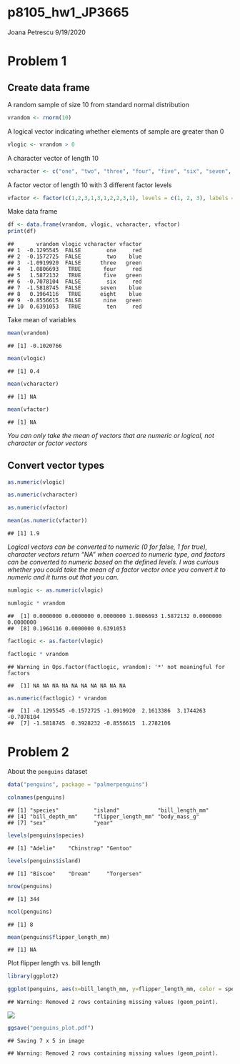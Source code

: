p8105\_hw1\_JP3665
================
Joana Petrescu
9/19/2020

# Problem 1

## Create data frame

A random sample of size 10 from standard normal distribution

``` r
vrandom <- rnorm(10)
```

A logical vector indicating whether elements of sample are greater than
0

``` r
vlogic <- vrandom > 0
```

A character vector of length 10

``` r
vcharacter <- c("one", "two", "three", "four", "five", "six", "seven", "eight", "nine", "ten")
```

A factor vector of length 10 with 3 different factor levels

``` r
vfactor <- factor(c(1,2,3,1,3,1,2,2,3,1), levels = c(1, 2, 3), labels = c("red", "blue", "green"))
```

Make data frame

``` r
df <- data.frame(vrandom, vlogic, vcharacter, vfactor)
print(df)
```

    ##       vrandom vlogic vcharacter vfactor
    ## 1  -0.1295545  FALSE        one     red
    ## 2  -0.1572725  FALSE        two    blue
    ## 3  -1.0919920  FALSE      three   green
    ## 4   1.0806693   TRUE       four     red
    ## 5   1.5872132   TRUE       five   green
    ## 6  -0.7078104  FALSE        six     red
    ## 7  -1.5818745  FALSE      seven    blue
    ## 8   0.1964116   TRUE      eight    blue
    ## 9  -0.8556615  FALSE       nine   green
    ## 10  0.6391053   TRUE        ten     red

Take mean of variables

``` r
mean(vrandom)
```

    ## [1] -0.1020766

``` r
mean(vlogic)
```

    ## [1] 0.4

``` r
mean(vcharacter)
```

    ## [1] NA

``` r
mean(vfactor)
```

    ## [1] NA

*You can only take the mean of vectors that are numeric or logical, not
character or factor vectors*

## Convert vector types

``` r
as.numeric(vlogic)

as.numeric(vcharacter)

as.numeric(vfactor)
```

``` r
mean(as.numeric(vfactor))
```

    ## [1] 1.9

*Logical vectors can be converted to numeric (0 for false, 1 for true),
character vectors return “NA” when coerced to numeric type, and factors
can be converted to numeric based on the defined levels. I was curious
whether you could take the mean of a factor vector once you convert it
to numeric and it turns out that you can.*

``` r
numlogic <- as.numeric(vlogic)

numlogic * vrandom
```

    ##  [1] 0.0000000 0.0000000 0.0000000 1.0806693 1.5872132 0.0000000 0.0000000
    ##  [8] 0.1964116 0.0000000 0.6391053

``` r
factlogic <- as.factor(vlogic)

factlogic * vrandom
```

    ## Warning in Ops.factor(factlogic, vrandom): '*' not meaningful for factors

    ##  [1] NA NA NA NA NA NA NA NA NA NA

``` r
as.numeric(factlogic) * vrandom
```

    ##  [1] -0.1295545 -0.1572725 -1.0919920  2.1613386  3.1744263 -0.7078104
    ##  [7] -1.5818745  0.3928232 -0.8556615  1.2782106

# Problem 2

About the `penguins` dataset

``` r
data("penguins", package = "palmerpenguins")

colnames(penguins)
```

    ## [1] "species"           "island"            "bill_length_mm"   
    ## [4] "bill_depth_mm"     "flipper_length_mm" "body_mass_g"      
    ## [7] "sex"               "year"

``` r
levels(penguins$species)
```

    ## [1] "Adelie"    "Chinstrap" "Gentoo"

``` r
levels(penguins$island)
```

    ## [1] "Biscoe"    "Dream"     "Torgersen"

``` r
nrow(penguins)
```

    ## [1] 344

``` r
ncol(penguins)
```

    ## [1] 8

``` r
mean(penguins$flipper_length_mm)
```

    ## [1] NA

Plot flipper length vs. bill length

``` r
library(ggplot2)

ggplot(penguins, aes(x=bill_length_mm, y=flipper_length_mm, color = species)) + geom_point(shape=19)
```

    ## Warning: Removed 2 rows containing missing values (geom_point).

![](p8105_hw1_JP3665_files/figure-gfm/unnamed-chunk-11-1.png)<!-- -->

``` r
ggsave("penguins_plot.pdf")
```

    ## Saving 7 x 5 in image

    ## Warning: Removed 2 rows containing missing values (geom_point).
